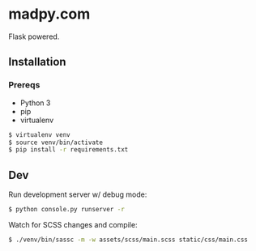# madpy.com

Flask powered.

## Installation

### Prereqs

* Python 3
* pip
* virtualenv

```bash
$ virtualenv venv
$ source venv/bin/activate
$ pip install -r requirements.txt
```

## Dev

Run development server w/ debug mode:

```bash
$ python console.py runserver -r
```

Watch for SCSS changes and compile:

```bash
$ ./venv/bin/sassc -m -w assets/scss/main.scss static/css/main.css
```
